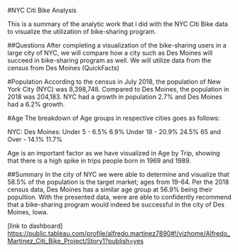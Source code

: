 #NYC Citi Bike Analysis

This is a summary of the analytic work that i did with the NYC Citi Bike data to visualize the utilization of bike-sharing program. 

##Questions
After completing a visualization of the bike-sharing users in a large city of NYC, we will compare how a city such as Des Moines will succeed in bike-sharing program as well. We will utilize data from the census from Des Moines (QuickFacts)

#Population
According to the census in July 2018, the population of New York City (NYC) was 8,398,748. Compared to Des Moines, the population in 2018 was 204,183. NYC had a growth in population 2.7% and Des Moines had a 6.2% growth. 

#Age
The breakdown of Age groups in respective cities goes as follows:

NYC:                    Des Moines:
Under 5 - 6.5%          6.9%
Under 18 - 20.9%        24.5%
65 and Over - 14.1%     11.7%

Age is an important factor as we have visualized in Age by Trip, showing that there is a high spike in trips people born in 1969 and 1989. 

##Summary
In the city of NYC we were able to determine and visualize that 58.5% of the population is the target market; ages from 19-64. Per the 2018 census data, Des Moines has a similar age group at 56.9% being their popultion. With the presented data, were are able to confidently recommend that a bike-sharing program would indeed be successful in the city of Des Moines, Iowa. 

[link to dashboard] https://public.tableau.com/profile/alfredo.martinez7890#!/vizhome/Alfredo_Martinez_Citi_Bike_Project/Story1?publish=yes


